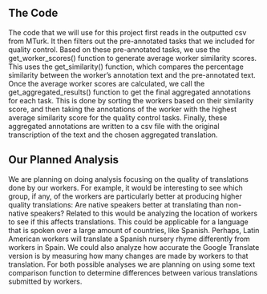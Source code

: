 ## The Code

The code that we will use for this project first reads in the outputted csv from MTurk. It then filters out the pre-annotated tasks that we included for quality control. Based on these pre-annotated tasks, we use the get_worker_scores() function to generate average worker similarity scores. This uses the get_similarity() function, which compares the percentage similarity between the worker’s annotation text and the pre-annotated text. Once the average worker scores are calculated, we call the get_aggregated_results() function to get the final aggregated annotations for each task. This is done by sorting the workers based on their similarity score, and then taking the annotations of the worker with the highest average similarity score for the quality control tasks. Finally, these aggregated annotations are written to a csv file with the original transcription of the text and the chosen aggregated translation.

## Our Planned Analysis

We are planning on doing analysis focusing on the quality of translations done by our workers. For example, it would be interesting to see which group, if any, of the workers are particularly better at producing higher quality translations: Are native speakers better at translating than non-native speakers? Related to this would be analyzing the location of workers to see if this affects translations. This could be applicable for a language that is spoken over a large amount of countries, like Spanish. Perhaps, Latin American workers will translate a Spanish nursery rhyme differently from workers in Spain. We could also analyze how accurate the Google Translate version is by measuring how many changes are made by workers to that translation. For both possible analyses we are planning on using some text comparison function to determine differences between various translations submitted by workers. 
